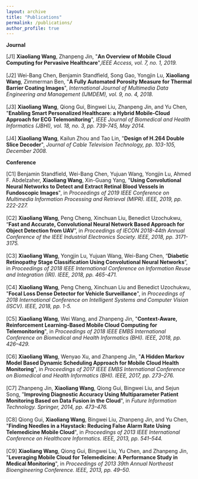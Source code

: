 ```yaml
---
layout: archive
title: "Publications"
permalink: /publications/
author_profile: true
---
```


<b>Journal</b><br>

[J1] <b>Xiaoliang Wang</b>, Zhanpeng Jin, "<b>An Overview of Mobile Cloud Computing for Pervasive Healthcare</b>",<i>IEEE Access, vol. 7, no. 1, 2019.</i> &nbsp;<br><br>
[J2] Wei-Bang Chen, Benjamin Standfield, Song Gao, Yongjin Lu, <b>Xiaoliang Wang</b>, Zimmerman Ben, "<b>A Fully Automated Porosity Measure for Thermal Barrier Coating Images</b>",
      <i>International Journal of Multimedia Data Engineering and Management (IJMDEM), vol. 9, no. 4, 2018.</i> &nbsp;<br><br>
[J3] <b>Xiaoliang Wang</b>, Qiong Gui, Bingwei Liu, Zhanpeng Jin, and Yu Chen, "<b>Enabling Smart Personalized Healthcare: a Hybrid Mobile-Cloud Approach for ECG Telemonitoring</b>", 
      <i>IEEE Journal of Biomedical and Health Informatics (JBHI), vol. 18, no. 3, pp. 739-745, May 2014.</i>  &nbsp;<!--<a href="Enabling smart personalized healthcare-a hybrid mobile-cloud approach for ecg telemonitoring.pdf" target="_blank">PDF</a>--><br><br>
[J4] <b>Xiaoliang Wang</b>, Kailun Zhou and Tao Lin, "<b>Design of H.264 Double Slice Decoder</b>", 
      <i>Journal of Cable Television Technology, pp. 103-105, December 2008.</i>

<b>Conference</b><br>

[C1] Benjamin Standfield, Wei-Bang Chen, Yujuan Wang, Yongjin Lu, Ahmed F. Abdelzaher, <b>Xiaoliang Wang</b>, Xin-Guang Yang, "<b>Using Convolutional Neural Networks to Detect and Extract Retinal Blood Vessels in Fundoscopic Images</b>", 
     in <i>Proceedings of 2019 IEEE Conference on Multimedia Information Processing and Retrieval (MIPR). IEEE, 2019, pp. 222-227.</i> &nbsp;<br><br>
[C2] <b>Xiaoliang Wang</b>, Peng Cheng, Xinchuan Liu, Benedict Uzochukwu, “<b>Fast and Accurate, Convolutional Neural Network Based Approach for Object Detection from UAV</b>”, 
     in <i>Proceedings of IECON 2018-44th Annual Conference of the IEEE Industrial Electronics Society. IEEE, 2018, pp. 3171-3175.</i> &nbsp;<br><br>
[C3] <b>Xiaoliang Wang</b>, Yongjin Lu, Yujuan Wang, Wei-Bang Chen, “<b>Diabetic Retinopathy Stage Classification Using Convolutional Neural Networks</b>”, 
     in <i>Proceedings of 2018 IEEE International Conference on Information Reuse and Integration (IRI). IEEE, 2018, pp. 465-471.</i> &nbsp;<br><br>
[C4] <b>Xiaoliang Wang</b>, Peng Cheng, Xinchuan Liu and Benedict Uzochukwu, "<b>Focal Loss Dense Detector for Vehicle Surveillance</b>", 
     in <i>Proceedings of 2018 International Conference on Intelligent Systems and Computer Vision (ISCV). IEEE, 2018, pp. 1-5.</i> &nbsp;<br><br>
[C5] <b>Xiaoliang Wang</b>, Wei Wang, and Zhanpeng Jin, "<b>Context-Aware, Reinforcement Learning-Based Mobile Cloud Computing for Telemonitoring</b>",
     in <i>Proceedings of 2018 IEEE EMBS International Conference on Biomedical and Health Informatics (BHI). IEEE, 2018, pp. 426–429.</i>  &nbsp;<br><br>
[C6] <b>Xiaoliang Wang</b>, Wenyao Xu, and Zhanpeng Jin, "<b>A Hidden Markov Model Based Dynamic Scheduling Approach for Mobile Cloud Health Monitoring</b>", 
     in <i>Proceedings of 2017 IEEE EMBS International Conference on Biomedical and Health Informatics (BHI). IEEE, 2017, pp. 273–276.</i>  &nbsp;<!--<a href="A Hidden Markov Model based dynamic scheduling approach for mobile cloud telemonitoring.pdf" target="_blank">PDF</a>--><br><br>
[C7] Zhanpeng Jin, <b>Xiaoliang Wang</b>, Qiong Gui, Bingwei Liu, and Sejun Song, "<b>Improving Diagnostic Accuracy Using Multiparameter Patient Monitoring Based on Data Fusion in the Cloud</b>", 
     in <i>Future Information Technology. Springer, 2014, pp. 473–476.</i> &nbsp;<!--<a href="Improving Diagnostic Accuracy Using Multiparameter Patient Monitoring Based on Data Fusion in the Cloud.pdf" target="_blank">PDF</a>--><br><br>
[C8] Qiong Gui, <b>Xiaoliang Wang</b>, Bingwei Liu, Zhanpeng Jin, and Yu Chen, "<b>Finding Needles in a Haystack: Reducing False Alarm Rate Using Telemedicine Mobile Cloud</b>",
     in <i>Proceedings of 2013 IEEE International Conference on Healthcare Informatics. IEEE, 2013, pp. 541–544.</i>  &nbsp;<!--<a href="Finding needles in a haystack-Reducing false alarm rate using telemedicine mobile cloud.pdf" target="_blank">PDF</a>--><br><br>
[C9] <b>Xiaoliang Wang</b>, Qiong Gui, Bingwei Liu, Yu Chen, and Zhanpeng Jin, "<b>Leveraging Mobile Cloud for Telemedicine: A Performance Study in Medical Monitoring</b>", 
     in <i>Proceedings of 2013 39th Annual Northeast Bioengineering Conference. IEEE, 2013, pp. 49–50.</i>  &nbsp;<!--<a href="Leveraging mobile cloud for telemedicine-a performance study in medical monitoring.pdf" target="_blank">PDF</a>--><br><br>

